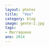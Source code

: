 ```yaml
---
layout: photos
title:  "Vos"
category: blog
image: gente-2.jpg
tags:
- Marraquexe
ano: 2014
---
```




